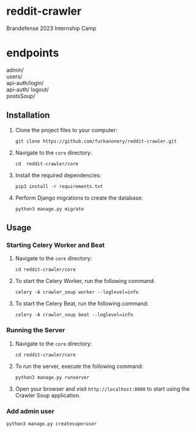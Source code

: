 # reddit-crawler
Brandefense 2023 Internship Camp

# endpoints
admin/ <br />
users/ <br />
api-auth/login/ <br />
api-auth/ logout/ <br />
postsSoup/

## Installation

1. Clone the project files to your computer:

    ```
    git clone https://github.com/furkanonery/reddit-crawler.git
    ```

2. Navigate to the `core` directory:

    ```
    cd  reddit-crawler/core
    ```

3. Install the required dependencies:

    ```
    pip3 install -r requirements.txt
    ```

4. Perform Django migrations to create the database:

    ```
    python3 manage.py migrate
    ```

## Usage

### Starting Celery Worker and Beat

1. Navigate to the `core` directory:

    ```
    cd reddit-crawler/core
    ```

2. To start the Celery Worker, run the following command:

    ```
    celery -A crawler_soup worker --loglevel=info
    ```

3. To start the Celery Beat, run the following command:

    ```
    celery -A crawler_soup beat --loglevel=info
    ```

### Running the Server

1. Navigate to the `core` directory:

    ```
    cd reddit-crawler/core
    ```

2. To run the server, execute the following command:

    ```
    python3 manage.py runserver
    ```

3. Open your browser and visit `http://localhost:8000` to start using the Crawler Soup application.


### Add admin user
```
python3 manage.py createsuperuser
```

